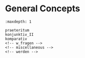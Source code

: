 # General Concepts

```{toctree}
:maxdepth: 1

praeteritum
konjunktiv_II
komparativ
<!-- w_fragen -->
<!-- miscellaneous -->
<!-- werden -->

```
